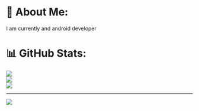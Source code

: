 # 💫 About Me:
I am currently and android developer

# 📊 GitHub Stats:
![](https://github-readme-stats.vercel.app/api?username=CodeWithRizwan1&theme=dark&hide_border=false&include_all_commits=false&count_private=false)<br/>
![](https://nirzak-streak-stats.vercel.app/?user=CodeWithRizwan1&theme=dark&hide_border=false)<br/>
![](https://github-readme-stats.vercel.app/api/top-langs/?username=CodeWithRizwan1&theme=dark&hide_border=false&include_all_commits=false&count_private=false&layout=compact)

---
[![](https://visitcount.itsvg.in/api?id=CodeWithRizwan1&icon=0&color=0)](https://visitcount.itsvg.in)

<!-- Proudly created with GPRM ( https://gprm.itsvg.in ) -->
